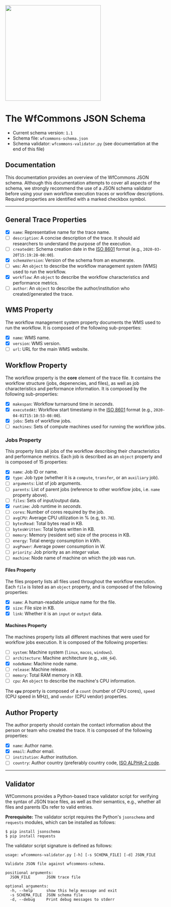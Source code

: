 <a href="https://wfcommons.org" target="_blank"><img src="http://localhost:4000/images/wfcommons-horizontal.png" width="300" /></a>

# The WfCommons JSON Schema

- Current schema version: `1.1`
- Schema file: `wfcommons-schema.json`
- Schema validator: `wfcommons-validator.py` (see documentation at the end of this file)

## Documentation

This documentation provides an overview of the WfCommons JSON schema. Although this documentation attempts to cover all aspects of the schema, we strongly recommend the use of a JSON schema validator before using your own workflow execution traces or workflow descriptions. Required properties are identified with a marked checkbox symbol.

---

## General Trace Properties

- [x] `name`: Representative name for the trace name.
- [ ] `description`: A concise description of the trace. It should aid researchers to understand the purpose of the execution.
- [ ] `createdAt`: Schema creation date in the [ISO 8601](http://en.wikipedia.org/wiki/ISO_8601) format (e.g., `2020-03-20T15:19:28-08:00`).
- [x] `schemaVersion`: Version of the schema from an enumerate.
- [ ] `wms`: An `object` to describe the workflow management system (WMS) used to run the workflow.
- [x] `workflow`: An `object` to describe the workflow characteristics and performance metrics.
- [ ] `author`: An `object` to describe the author/institution who created/generated the trace.

## WMS Property

The workflow management system property documents the WMS used to run the workflow. It is composed of the following sub-properties:

- [x] `name`: WMS name.
- [x] `version`: WMS version.
- [ ] `url`: URL for the main WMS website.

## Workflow Property

The workflow property is the **core** element of the trace file. It contains the workflow structure (jobs, depenencies, and files), as well as job characteristics and performance information. It is composed by the following sub-properties:

- [x] `makespan`: Workflow turnaround time in _seconds_.
- [x] `executedAt`: Workflow start timestamp in the [ISO 8601](http://en.wikipedia.org/wiki/ISO_8601) format (e.g., `2020-04-01T15:10:53-08:00`).
- [x] `jobs`: Sets of workflow jobs.
- [ ] `machines`: Sets of compute machines used for running the workflow jobs.

### Jobs Property

This property lists all jobs of the workflow describing their characteristics and performance metrics. Each job is described as an `object` property and is composed of 15 properties:

- [x] `name`: Job ID or name.
- [x] `type`: Job type (whether it is a `compute`, `transfer`, or an `auxiliary` job).
- [ ] `arguments`: List of job arguments.
- [ ] `parents`: List of parent jobs (reference to other workflow jobs, i.e. `name` property above).
- [ ] `files`: Sets of input/output data.
- [x] `runtime`: Job runtime in _seconds_.
- [ ] `cores`: Number of cores required by the job.
- [ ] `avgCPU`: Average CPU utilization in % (e.g, `93.78`).
- [ ] `bytesRead`: Total bytes read in KB.
- [ ] `bytesWritten`: Total bytes written in KB.
- [ ] `memory`: Memory (resident set) size of the process in KB.
- [ ] `energy`: Total energy consumption in kWh.
- [ ] `avgPower`: Average power consumption in W.
- [ ] `priority`: Job priority as an _integer_ value.
- [ ] `machine`: Node name of machine on which the job was run.

#### Files Property

The files property lists all files used throughout the workflow execution. Each `file` is listed as an `object` property, and is composed of the following properties:

- [x] `name`: A human-readable _unique_ name for the file.
- [x] `size`: File size in KB.
- [x] `link`: Whether it is an `input` or `output` data.

#### Machines Property

The machines property lists all different machines that were used for workflow jobs execution. It is composed of the following properties:

- [ ] `system`: Machine system (`linux`, `macos`, `windows`).
- [ ] `architecture`: Machine architecture (e.g., `x86_64`).
- [x] `nodeName`: Machine node name.
- [ ] `release`: Machine release.
- [ ] `memory`: Total RAM memory in KB.
- [ ] `cpu`: An `object` to describe the machine's CPU information.

The **`cpu`** property is composed of a `count` (number of CPU cores), `speed` (CPU speed in MHz), and `vendor` (CPU vendor) properties.

## Author Property

The author property should contain the contact information about the person or team who created the trace. It is composed of the following properties:

- [x] `name`: Author name.
- [x] `email`: Author email.
- [ ] `institution`: Author institution.
- [ ] `country`: Author country (preferably country code, [ISO ALPHA-2 code](https://en.wikipedia.org/wiki/ISO_3166-1_alpha-2).

---

## Validator

WfCommons provides a Python-based trace validator script for verifying the
syntax of JSON trace files, as well as their semantics, e.g., whether all files
and parents IDs refer to valid entries.

**Prerequisite:** The validator script requires the Python's `jsonschema` and
`requests` modules, which can be installed as follows:

```
$ pip install jsonschema
$ pip install requests
```

The validator script signature is defined as follows:

```
usage: wfcommons-validator.py [-h] [-s SCHEMA_FILE] [-d] JSON_FILE

Validate JSON file against wfcommons-schema.

positional arguments:
  JSON_FILE       JSON trace file

optional arguments:
  -h, --help      show this help message and exit
  -s SCHEMA_FILE  JSON schema file
  -d, --debug     Print debug messages to stderr
```
